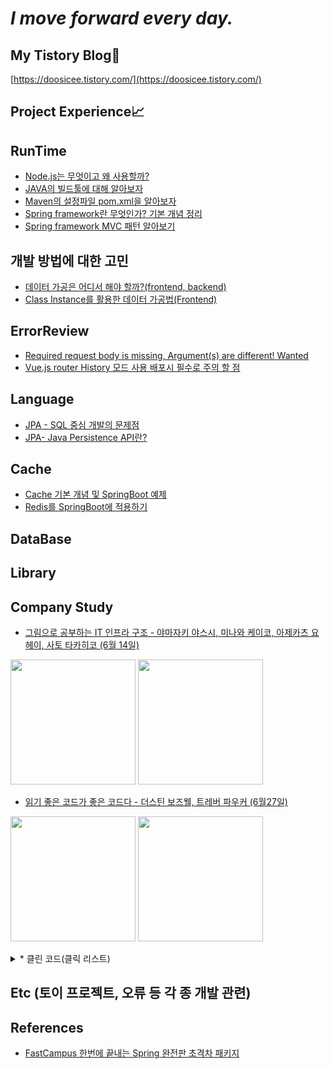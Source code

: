 # _I move forward every day._

## My Tistory Blog🌿
[https://doosicee.tistory.com/](https://doosicee.tistory.com/)

## Project Experience📈


## RunTime
* [Node.js는 무엇이고 왜 사용할까?](https://doosicee.tistory.com/entry/NodeJS-%EB%AC%B4%EC%97%87%EC%9D%B4%EA%B3%A0-%EC%99%9C%EC%82%AC%EC%9A%A9%ED%95%A0%EA%B9%8C)<br>
* [JAVA의 빌드툴에 대해 알아보자](https://doosicee.tistory.com/entry/JAVA%EC%9D%98-%EB%B9%8C%EB%93%9C%ED%88%B4%EC%97%90-%EB%8C%80%ED%95%B4-%EC%95%8C%EC%95%84%EB%B3%B4%EC%9E%90)<br>
* [Maven의 설정파일 pom.xml을 알아보자](https://doosicee.tistory.com/entry/Maven%EC%9D%98-%EC%84%A4%EC%A0%95%ED%8C%8C%EC%9D%BC-Pomxml%EC%9D%84-%EC%95%8C%EC%95%84%EB%B3%B4%EC%9E%90)<br>
* [Spring framework란 무엇인가? 기본 개념 정리](https://doosicee.tistory.com/entry/Spring-framework%EB%9E%80)<br>
* [Spring framework MVC 패턴 알아보기](https://doosicee.tistory.com/entry/Spring-framework-MVC-%ED%8C%A8%ED%84%B4)<br>

## 개발 방법에 대한 고민
* [데이터 가공은 어디서 해야 할까?(frontend, backend)](https://doosicee.tistory.com/entry/%EB%8D%B0%EC%9D%B4%ED%84%B0-%EA%B0%80%EA%B3%B5%EC%9D%80-%EC%96%B4%EB%94%94%EC%84%9C-%ED%95%B4%EC%95%BC-%ED%95%A0%EA%B9%8Cfrontend-backend) <br>
* [Class Instance를 활용한 데이터 가공법(Frontend)](https://doosicee.tistory.com/entry/Class-Instance%EB%A5%BC-%ED%99%9C%EC%9A%A9%ED%95%9C-%EB%8D%B0%EC%9D%B4%ED%84%B0-%EA%B0%80%EA%B3%B5Frontend)

## ErrorReview
* [Required request body is missing, Argument(s) are different! Wanted](https://doosicee.tistory.com/entry/SpringBoot-TestCode-Error-%EC%A0%95%EB%A6%AC)<br>
* [Vue.js router History 모드 사용 배포시 필수로 주의 할 점](https://doosicee.tistory.com/entry/vuejs-Router-Mode)


## Language
* [JPA - SQL 중심 개발의 문제점](https://doosicee.tistory.com/entry/JPA-SQL-%EC%A4%91%EC%8B%AC-%EA%B0%9C%EB%B0%9C%EC%9D%98-%EB%AC%B8%EC%A0%9C%EC%A0%90)<br>
* [JPA- Java Persistence API란?](https://doosicee.tistory.com/entry/JPA-Java-Persistence-API-%EB%9E%80)


## Cache
* [Cache 기본 개념 및 SpringBoot 예제](https://doosicee.tistory.com/entry/Cache%EC%99%80-SpringBoot-Redis)<br>
* [Redis를 SpringBoot에 적용하기](https://doosicee.tistory.com/entry/Redis%EB%A5%BC-SpringBoot%EC%97%90-%EC%A0%81%EC%9A%A9%ED%95%98%EA%B8%B0)<br>

## DataBase


## Library



## Company Study
* [그림으로 공부하는 IT 인프라 구조 - 야마자키 야스시, 미나와 케이코, 아제카츠 요헤이, 사토 타카히코 (6월 14일)](https://doosicee.tistory.com/entry/%EA%B7%B8%EB%A6%BC%EC%9C%BC%EB%A1%9C-%EA%B3%B5%EB%B6%80%ED%95%98%EB%8A%94-IT-%EC%9D%B8%ED%94%84%EB%9D%BC-%EA%B5%AC%EC%A1%B0%EC%A0%95%EB%A6%AC)<br>
<p>
  <img src="https://user-images.githubusercontent.com/82255957/174920350-f5ee5b7f-4cac-4af4-8dc8-4f2168c4294b.png" width="200" height="200"/>
  <img src="https://user-images.githubusercontent.com/82255957/174920400-e933691a-7cda-4015-afbf-3dc55ce45302.png" width="200" height="200"/>
</p>

* [읽기 좋은 코드가 좋은 코드다 - 더스틴 보즈웰, 트레버 파우커 (6월27일)](https://doosicee.tistory.com/entry/%EC%9D%BD%EA%B8%B0-%EC%A2%8B%EC%9D%80-%EC%BD%94%EB%93%9C%EA%B0%80-%EC%A2%8B%EC%9D%80-%EC%BD%94%EB%93%9C%EB%8B%A4)<br>
<p>
<img src="https://user-images.githubusercontent.com/82255957/176163242-2cb6e3d5-af7a-408a-be48-35ad6c289575.jpg" width="200" height="200"/>
<img src="https://user-images.githubusercontent.com/82255957/176163341-8ef8f439-6954-4a50-ad24-12348fe2a646.png" width="200" height="200"/>
</p>

<details>
<summary>* 클린 코드(클릭 리스트)</summary>
<div markdown="1">

|제목|내용|
|--|--|
|1장 깨끗한 코드|[깨끗한 코드 리뷰](https://doosicee.tistory.com/entry/CleanCode-1%EC%9E%A5-%EA%B9%A8%EB%81%97%ED%95%9C-%EC%BD%94%EB%93%9C?category=1083699)|
|2장 의미 있는 이름|[의미 있는 이름 리뷰](https://doosicee.tistory.com/entry/CleanCode-2%EC%9E%A5-%EC%9D%98%EB%AF%B8-%EC%9E%88%EB%8A%94-%EC%9D%B4%EB%A6%84?category=1083699)|
|3장 함수|[함수 리뷰](https://doosicee.tistory.com/entry/CleanCode-3%EC%9E%A5-%ED%95%A8%EC%88%98?category=1083699)|
|4장 주석|[주석 리뷰](https://doosicee.tistory.com/entry/CleanCode-4%EC%9E%A5-%EC%A3%BC%EC%84%9D)|
|5장 형식맞추기|[형식 리뷰](https://doosicee.tistory.com/entry/CleanCode-5%EC%9E%A5-%ED%98%95%EC%8B%9D-%EB%A7%9E%EC%B6%94%EA%B8%B0)|
|6장 객체와 자료구조|[객체와 자료구조 리뷰](https://doosicee.tistory.com/entry/CleanCode-6%EC%9E%A5-%EA%B0%9D%EC%B2%B4%EC%99%80-%EC%9E%90%EB%A3%8C%EA%B5%AC%EC%A1%B0)|
|7장 오류 처리|[오류 처리 리뷰](https://doosicee.tistory.com/manage/newpost/34?type=post&returnURL=https%3A%2F%2Fdoosicee.tistory.com%2Fentry%2FCleanCode-7%EC%9E%A5-%EC%98%A4%EB%A5%98-%EC%B2%98%EB%A6%AC)|

</div>
</details>

## Etc (토이 프로젝트, 오류 등 각 종 개발 관련)



## References
* [FastCampus 한번에 끝내는 Spring 완전판 초격차 패키지](https://fastcampus.co.kr/dev_online_spring)

